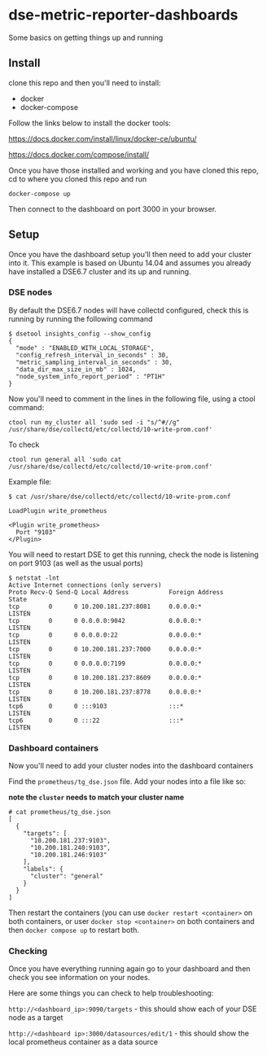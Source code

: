 # dse-metric-reporter-dashboards

Some basics on getting things up and running

## Install

clone this repo and then you'll need to install:

* docker
* docker-compose

Follow the links below to install the docker tools:

https://docs.docker.com/install/linux/docker-ce/ubuntu/

https://docs.docker.com/compose/install/

Once you have those installed and working and you have cloned this repo,
cd to where you cloned this repo and run

```
docker-compose up
```

Then connect to the dashboard on port 3000 in your browser.

## Setup

Once you have the dashboard setup you'll then need to add your cluster into it. This example is based on Ubuntu 14.04 and assumes you already have installed a DSE6.7 cluster and its up and running.

### DSE nodes

By default the DSE6.7 nodes will have collectd configured, check this is running by running the following command

```
$ dsetool insights_config --show_config
{
  "mode" : "ENABLED_WITH_LOCAL_STORAGE",
  "config_refresh_interval_in_seconds" : 30,
  "metric_sampling_interval_in_seconds" : 30,
  "data_dir_max_size_in_mb" : 1024,
  "node_system_info_report_period" : "PT1H"
}
```

Now you'll need to comment in the lines in the following file, using a ctool command:

```
ctool run my_cluster all 'sudo sed -i "s/^#//g" /usr/share/dse/collectd/etc/collectd/10-write-prom.conf'
```

To check

```
ctool run general all 'sudo cat /usr/share/dse/collectd/etc/collectd/10-write-prom.conf'
```

Example file:

```
$ cat /usr/share/dse/collectd/etc/collectd/10-write-prom.conf

LoadPlugin write_prometheus

<Plugin write_prometheus>
  Port "9103"
</Plugin>
```

You will need to restart DSE to get this running, check the node is listening on port 9103 (as well as the usual ports)

```
$ netstat -lnt
Active Internet connections (only servers)
Proto Recv-Q Send-Q Local Address           Foreign Address         State
tcp        0      0 10.200.181.237:8081     0.0.0.0:*               LISTEN
tcp        0      0 0.0.0.0:9042            0.0.0.0:*               LISTEN
tcp        0      0 0.0.0.0:22              0.0.0.0:*               LISTEN
tcp        0      0 10.200.181.237:7000     0.0.0.0:*               LISTEN
tcp        0      0 0.0.0.0:7199            0.0.0.0:*               LISTEN
tcp        0      0 10.200.181.237:8609     0.0.0.0:*               LISTEN
tcp        0      0 10.200.181.237:8778     0.0.0.0:*               LISTEN
tcp6       0      0 :::9103                 :::*                    LISTEN
tcp6       0      0 :::22                   :::*                    LISTEN
```

### Dashboard containers

Now you'll need to add your cluster nodes into the dashboard containers

Find the `prometheus/tg_dse.json` file.
Add your nodes into a file like so:

**note the `cluster` needs to match your cluster name**

```
# cat prometheus/tg_dse.json
[
  {
    "targets": [
      "10.200.181.237:9103",
      "10.200.181.240:9103",
      "10.200.181.246:9103"
    ],
    "labels": {
      "cluster": "general"
    }
  }
]
```

Then restart the containers (you can use `docker restart <container>` on both containers, or user `docker stop <container>` on both containers and then `docker compose up` to restart both.

### Checking

Once you have everything running again go to your dashboard and then check you see information on your nodes.

Here are some things you can check to help troubleshooting:

`http://<dashboard_ip>:9090/targets` - this should show each of your DSE node as a target

`http://<dashboard ip>:3000/datasources/edit/1` - this should show the local prometheus container as a data source
  
  
